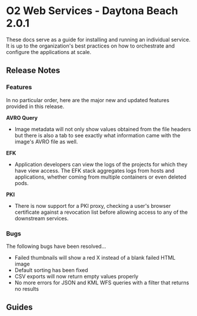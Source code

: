 # O2 Web Services - Daytona Beach 2.0.1

These docs serve as a guide for installing and running an individual service. It is up to the organization's best practices on how to orchestrate and configure the applications at scale.

## Release Notes

### Features
In no particular order, here are the major new and updated features provided in this release.

**AVRO Query**

* Image metadata will not only show values obtained from the file headers but there is also a tab to see exactly what information came with the image's AVRO file as well.

**EFK**

* Application developers can view the logs of the projects for which they have view access. The EFK stack aggregates logs from hosts and applications, whether coming from multiple containers or even deleted pods.

**PKI**

* There is now support for a PKI proxy, checking a user's browser certificate against a revocation list before allowing access to any of the downstream services.


### Bugs
The following bugs have been resolved...

* Failed thumbnails will show a red X instead of a blank failed HTML image
* Default sorting has been fixed
* CSV exports will now return empty values properly
* No more errors for JSON and KML WFS queries with a filter that returns no results


## Guides
